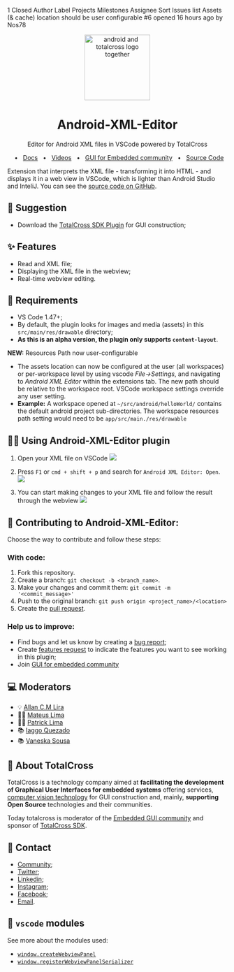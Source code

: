  1 Closed
Author 
Label 
Projects  Milestones 
Assignee 
Sort Issues list
Assets (& cache) location should be user configurable
#6 opened 16 hours ago by Nos78

<div align="center"> <img src="https://i.imgur.com/zcQ1Z6r.png" alt="android and totalcross logo together" width="150" height="150"/> </div>

<div align="center"> 
<h1> Android-XML-Editor </h1> </div>
<p align="center"> Editor for Android XML files in VSCode powered by TotalCross </strong></em></p>

<div align="center">
  <span>&nbsp;&nbsp;•&nbsp;&nbsp;</span>
  <a href="https://developer.android.com/guide/topics/ui" target="_blank">Docs</a>
  <span>&nbsp;&nbsp;•&nbsp;&nbsp;</span>
  <a href="https://www.youtube.com/c/totalcross" target="_blank">Videos</a>
  <span>&nbsp;&nbsp;•&nbsp;&nbsp;</span>
  <a href="https://t.me/guiembedded" target="_blank">GUI for Embedded community</a>
  <span>&nbsp;&nbsp;•&nbsp;&nbsp;</span>
  <a href="https://github.com/Knowcode-AI/android-xml-editor/" target="_blank">Source Code</a>
</div>


Extension that interprets the XML file - transforming it into HTML - and displays it in a web view in VSCode, which is lighter than Android Studio and InteliJ. You can see the [source code on GitHub](https://github.com/Knowcode-AI/android-xml-editor/).

## 🤘 Suggestion
- Download the [TotalCross SDK Plugin](https://marketplace.visualstudio.com/items?itemName=totalcross.vscode-totalcross) for GUI construction;

## ✨ Features
* Read and XML file;
* Displaying the XML file in the webview;
* Real-time webview editing.

## 🚨 Requirements
* VS Code 1.47+;
* By default, the plugin looks for images and media (assets) in this `src/main/res/drawable` directory;
* **As this is an alpha version, the plugin only supports `content-layout`**.


**NEW:** Resources Path now user-configurable
* The assets location can now be configured at the user (all workspaces) or per-workspace level by using vscode *File->Settings*, and navigating to *Android XML Editor* within the extensions tab. The new path should be relative to the workspace root. VSCode workspace settings override any user setting.
* **Example:** A workspace opened at `~/src/android/helloWorld/` contains the default android project sub-directories. The workspace resources path setting would need to be `app/src/main./res/drawable`

## 👩‍💻 Using Android-XML-Editor plugin

1. Open your XML file on VSCode
![](https://i.imgur.com/i7wzQFI.jpg)

1. Press `F1` or `cmd + shift + p` and search for `Android XML Editor: Open`.
![](https://i.imgur.com/hrdNrwB.jpg)

1. You can start making changes to your XML file and follow the result through the webview
![](https://i.imgur.com/6dcCXu2.jpeg)

## 🚧 Contributing to Android-XML-Editor:
Choose the way to contribute and follow these steps:

### With code:
1. Fork this repository.
2. Create a branch: `git checkout -b <branch_name>`.
3. Make your changes and commit them: `git commit -m '<commit_message>'`
4. Push to the original branch: `git push origin <project_name>/<location>`
5. Create the [pull request](https://help.github.com/en/github/collaborating-with-issues-and-pull-requests/creating-a-pull-request).

### Help us to improve:
* Find bugs and let us know by creating a [bug report](https://github.com/Knowcode-AI/android-xml-editor/issues);
* Create [features request](https://github.com/Knowcode-AI/android-xml-editor/issues) to indicate the features you want to see working in this plugin;
* Join [GUI for embedded community](https://t.me/guiembedded) 

## 💻 Moderators
* 💡 [Allan C.M Lira](https://github.com/acmlira)
* 👨‍💻 [Mateus Lima](https://github.com/mateuslimax22)
* 👨‍💻 [Patrick Lima](https://github.com/pattrickx)
* 📚 [Iaggo Quezado](https://github.com/Iaggoq)
* 📚 [Vaneska Sousa](https://github.com/VaneskaSousa)

## 🤔 About TotalCross

TotalCross is a technology company aimed at **facilitating the development of Graphical User Interfaces for embedded systems** offering services, [computer vision technology](http://yourapp.totalcross.com/knowcode-app) for GUI construction and, mainly, **supporting Open Source** technologies and their communities.

Today totalcross is moderator of the [Embedded GUI community](https://t.me/guiembedded) and sponsor of [TotalCross SDK](totalcross.com).

## 📢 Contact
* [Community](https://t.me/guiembedded);
* [Twitter](https://twitter.com/totalcross);
* [Linkedin](https://linkedin.com/company/totalcross);
* [Instagram](https://www.instagram.com/totalcross/);
* [Facebook](www.facebook.com/TotalCross/);
* [Email](mailto:vaneska.sousa@totalcross.com).

## 📝 `vscode` modules

See more about the modules used:
- [`window.createWebviewPanel`](https://code.visualstudio.com/api/references/vscode-api#window.createWebviewPanel)
- [`window.registerWebviewPanelSerializer`](https://code.visualstudio.com/api/references/vscode-api#window.registerWebviewPanelSerializer)

